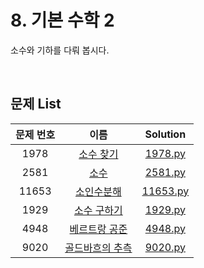 # 8. 기본 수학 2
소수와 기하를 다뤄 봅시다.

<br>

## 문제 List
|문제 번호|이름|Solution|
|:---:|:---:|:---:|
|1978|[소수 찾기](https://www.acmicpc.net/problem/1978)|[1978.py](https://github.com/tjswodud/BOJ-with-python/blob/master/level%208/1978.py)|
|2581|[소수](https://www.acmicpc.net/problem/2581)|[2581.py](https://github.com/tjswodud/BOJ-with-python/blob/master/level%208/2581.py)|
|11653|[소인수분해](https://www.acmicpc.net/problem/11653)|[11653.py](https://github.com/tjswodud/BOJ-with-python/blob/master/level%208/11653.py)|
|1929|[소수 구하기](https://www.acmicpc.net/problem/1929)|[1929.py](https://github.com/tjswodud/BOJ-with-python/blob/master/level%208/1929.py)|
|4948|[베르트랑 공준](https://www.acmicpc.net/problem/4948)|[4948.py](https://github.com/tjswodud/BOJ-with-python/blob/master/level%208/4948.py)|
|9020|[골드바흐의 추측](https://www.acmicpc.net/problem/9020)|[9020.py](https://github.com/tjswodud/BOJ-with-python/blob/master/level%208/9020.py)|